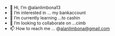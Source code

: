 - 👋 Hi, I’m @alanlimbona13
- 👀 I’m interested in ... my bankaccount
- 🌱 I’m currently learning ...to cashin
- 💞️ I’m looking to collaborate on ...cimb
- 📫 How to reach me ... @alanlimbona@gmail.com

<!---
alanlimbona13/alanlimbona13 is a ✨ special ✨ repository because its `README.md` (this file) appears on your GitHub profile.
You can click the Preview link to take a look at your changes.
--->
